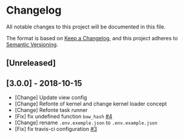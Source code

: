 # Changelog

All notable changes to this project will be documented in this file.

The format is based on [Keep a Changelog](https://keepachangelog.com/en/1.0.0/),
and this project adheres to [Semantic Versioning](https://semver.org/spec/v2.0.0.html).

## [Unreleased]

## [3.0.0] - 2018-10-15

- [Change] Update view config
- [Change] Refonte of kernel and change kernel loader concept
- [Change] Refonte task runner
- [Fix] fix undefined function `bow_hash` [#4](https://github.com/bowphp/app/issues/4)
- [Change] rename `.env.exemple.json` to `.env.example.json`
- [Fix] fix travis-ci configuration [#3](https://github.com/bowphp/app/issues/3)